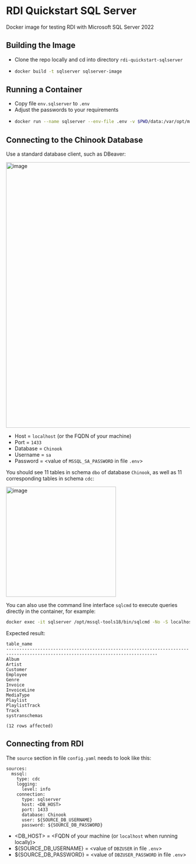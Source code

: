 # RDI Quickstart SQL Server

Docker image for testing RDI with Microsoft SQL Server 2022

## Building the Image

- Clone the repo locally and cd into directory `rdi-quickstart-sqlserver`
- ```bash
  docker build -t sqlserver sqlserver-image
  ```

## Running a Container

- Copy file `env.sqlserver` to `.env`
- Adjust the passwords to your requirements
- ```bash
  docker run --name sqlserver --env-file .env -v $PWD/data:/var/opt/mssql/data -v $PWD/log:/var/opt/mssql/log -p 1433:1433 -d sqlserver
  ```

## Connecting to the Chinook Database

Use a standard database client, such as DBeaver:

<img width="726" alt="image" src="https://github.com/user-attachments/assets/5f06a827-8a75-4d01-870d-39f814dc3c8d" />

- Host = `localhost` (or the FQDN of your machine)
- Port = `1433`
- Database = `Chinook`
- Username = `sa`
- Password = <value of `MSSQL_SA_PASSWORD` in file `.env`>

You should see 11 tables in schema `dbo` of database `Chinook`, as well as 11 corresponding tables in schema `cdc`:

<img width="301" alt="image" src="https://github.com/user-attachments/assets/892594ab-9a31-4b8a-9698-a1476b61c02e" />

You can also use the command line interface `sqlcmd` to execute queries directly in the container, for example:

```bash
docker exec -it sqlserver /opt/mssql-tools18/bin/sqlcmd -No -S localhost -U sa -P CompLex_987 -d Chinook -Q "select table_name from information_schema.tables where table_schema='dbo'"
```

Expected result:

```
table_name                                                                                                                      
--------------------------------------------------------------------------------------------------------------------------------
Album                                                                                                                           
Artist                                                                                                                          
Customer                                                                                                                        
Employee                                                                                                                        
Genre                                                                                                                           
Invoice                                                                                                                         
InvoiceLine                                                                                                                     
MediaType                                                                                                                       
Playlist                                                                                                                        
PlaylistTrack                                                                                                                   
Track                                                                                                                           
systranschemas                                                                                                                  

(12 rows affected)
```

## Connecting from RDI

The `source` section in file `config.yaml` needs to look like this:

```
sources:
  mssql:
    type: cdc
    logging:
      level: info
    connection:
      type: sqlserver
      host: <DB_HOST>
      port: 1433
      database: Chinook
      user: ${SOURCE_DB_USERNAME}
      password: ${SOURCE_DB_PASSWORD}
```

- <DB_HOST> = <FQDN of your machine (or `localhost` when running locally)\>
- ${SOURCE_DB_USERNAME} = <value of `DBZUSER` in file `.env`>
- ${SOURCE_DB_PASSWORD} = <value of `DBZUSER_PASSWORD` in file `.env`>
